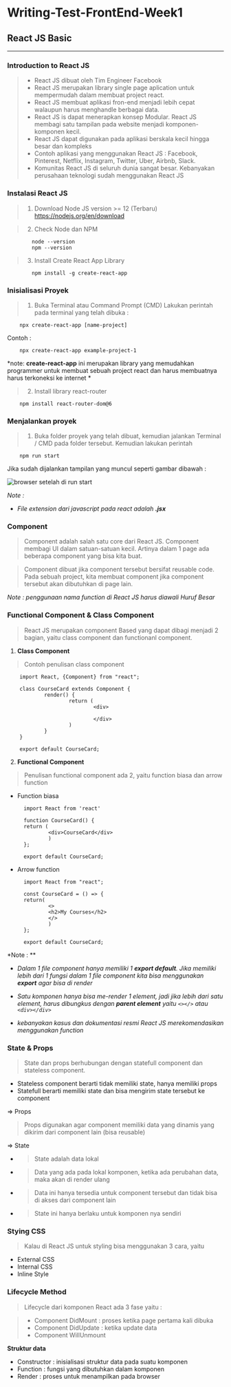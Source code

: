 # Writing-Test-FrontEnd-Week1

## **React JS Basic**
-------------------
### **Introduction to React JS**

> - React JS dibuat oleh Tim Engineer Facebook
> - React JS merupakan library single page aplication untuk mempermudah dalam membuat project react.
> - React JS membuat aplikasi fron-end menjadi lebih cepat walaupun harus menghandle berbagai data.
> - React JS is dapat menerapkan konsep Modular. React JS membagi satu tampilan pada website menjadi komponen-komponen kecil.
> - React JS dapat digunakan pada aplikasi berskala kecil hingga besar dan kompleks
> - Contoh aplikasi yang menggunakan React JS : Facebook, Pinterest, Netflix, Instagram, Twitter,  Uber, Airbnb, Slack.
> - Komunitas React JS di seluruh dunia sangat besar. Kebanyakan perusahaan teknologi sudah menggunakan React JS

### **Instalasi React JS**
> 1. Download Node JS version >= 12 (Terbaru)
    https://nodejs.org/en/download

> 2. Check Node dan NPM
        
            node --version
            npm --version

> 3. Install Create React App Library

            npm install -g create-react-app
 
 ### **Inisialisasi Proyek**

> 1. Buka Terminal atau Command Prompt (CMD) Lakukan perintah pada terminal yang telah dibuka :

        npx create-react-app [name-project]

Contoh :

        npx create-react-app example-project-1

*note: **create-react-app** ini merupakan library yang memudahkan programmer untuk membuat sebuah project react dan harus membuatnya harus terkoneksi ke internet *

>2. Install library react-router

        npm install react-router-dom@6

### **Menjalankan proyek**

>1. Buka folder proyek yang telah dibuat, kemudian jalankan Terminal / CMD pada folder tersebut. Kemudian lakukan perintah

        npm run start

Jika sudah dijalankan tampilan yang muncul seperti gambar dibawah :

![browser setelah di run start](./assets/react.PNG)


*Note :*
- *File extension dari javascript pada react adalah **.jsx***


### **Component**
> Component adalah salah satu core dari React JS. Component membagi UI dalam satuan-satuan kecil. Artinya dalam 1 page ada beberapa component yang bisa kita buat.

> Component dibuat jika component tersebut bersifat reusable code.
Pada sebuah project, kita membuat component jika component tersebut akan dibutuhkan di page lain.

*Note : penggunaan nama function di React JS harus diawali Huruf Besar*

### **Functional Component & Class Component**
>React JS merupakan component Based yang dapat dibagi menjadi 2 bagian, yaitu class component dan functionanl component.


1. **Class Component**
> Contoh penulisan class component

        import React, {Component} from "react";

        class CourseCard extends Component {
                render() {
                        return (
                                <div>

                                </div>
                        )
                }
        }

        export default CourseCard;

2. **Functional Component**
> Penulisan functional component ada 2, yaitu function biasa dan arrow function

- Function biasa
        
        import React from 'react'

        function CourseCard() {
        return (
                <div>CourseCard</div>
                )
        };

        export default CourseCard;

- Arrow function

        import React from "react";

        const CourseCard = () => {
        return(
                <>
                <h2>My Courses</h2>
                </>
                )
        };

        export default CourseCard;

*Note : **
- *Dalam 1 file component hanya memiliki 1 **export default**. Jika memiliki lebih dari 1 fungsi dalam 1 file component kita bisa menggunakan **export** agar bisa di render*
- *Satu komponen hanya bisa me-render 1 element, jadi jika lebih dari satu element, harus dibungkus dengan **parent element** yaitu `<></>` atau `<div></div>`*

- *kebanyakan kasus dan dokumentasi resmi React JS merekomendasikan menggunakan function*

### **State & Props**
> State dan props berhubungan dengan statefull component dan stateless component.

- Stateless component berarti tidak memiliki state, hanya memiliki props
- Statefull berarti memiliki state dan bisa mengirim state tersebut ke component

=> Props
> Props digunakan agar component memiliki data yang dinamis yang dikirim dari component lain (bisa reusable)

=> State
- > State adalah data lokal
- > Data yang ada pada lokal komponen, ketika ada perubahan data, maka akan di render ulang
- > Data ini hanya tersedia untuk component tersebut dan tidak bisa di akses dari component lain 
- >State ini hanya berlaku untuk komponen nya sendiri

### **Stying CSS**

> Kalau di React JS untuk styling bisa menggunakan 3 cara, yaitu
- External CSS
- Internal CSS
- Inline Style


### **Lifecycle Method**
> Lifecycle dari komponen React ada 3 fase yaitu :

> - Component DidMount : proses ketika page pertama kali dibuka
> - Component DidUpdate : ketika update data
> - Component WillUnmount 

**Struktur data**
- Constructor : inisialisasi struktur data pada suatu komponen
- Function : fungsi yang dibutuhkan dalam komponen
- Render : proses untuk menampilkan pada browser

